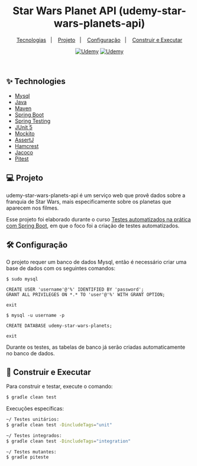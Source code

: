 <h1 style=text-align:center>
  Star Wars Planet API (udemy-star-wars-planets-api)
</h1>

<p style=text-align:center>
  <a href="#-technologies">Tecnologias</a>&nbsp;&nbsp;&nbsp;|&nbsp;&nbsp;&nbsp;
  <a href="#-project">Projeto</a>&nbsp;&nbsp;&nbsp;|&nbsp;&nbsp;&nbsp;
  <a href="#-configuration">Configuração</a>&nbsp;&nbsp;&nbsp;|&nbsp;&nbsp;&nbsp;
  <a href="#-developing">Construir e Executar</a>
</p>

<p style=text-align:center>
  <a href="https://github.com/delonborges/udemy-star-wars-planets-api"><img src="https://img.shields.io/badge/GitHub-100000?logo=GitHub" alt="Udemy"/></a>
  <a href="https://www.udemy.com/certificate/UC-e1ede4fc-1ce7-46ca-a126-602bd1d19647/"><img src="https://img.shields.io/badge/Udemy-EC5252?logo=Udemy&logoColor=white&labelColor=purple&color=purple" alt="Udemy"/></a>
</p>

<br>

## ✨ Technologies

- [Mysql](https://dev.mysql.com/downloads/mysql/)
- [Java](https://www.oracle.com/java/technologies/downloads/)
- [Maven](https://maven.apache.org/download.cgi)
- [Spring Boot](https://spring.io/projects/spring-boot)
- [Spring Testing](https://docs.spring.io/spring-framework/docs/current/reference/html/testing.html#testing-introduction)
- [JUnit 5](https://junit.org/junit5/docs/current/user-guide/)
- [Mockito](https://site.mockito.org)
- [AssertJ](https://github.com/assertj/assertj)
- [Hamcrest](http://hamcrest.org/JavaHamcrest/)
- [Jacoco](https://github.com/jacoco/jacoco)
- [Pitest](https://pitest.org)

## 💻 Projeto

udemy-star-wars-planets-api é um serviço web que provê dados sobre a franquia de Star Wars, mais especificamente sobre os planetas que aparecem nos filmes.

Esse projeto foi elaborado durante o
curso [Testes automatizados na prática com Spring Boot](https://www.udemy.com/course/testes-automatizados-na-pratica-com-spring-boot/?referralCode=7F6C5AA14AE558497FE0),
em que o foco foi a criação de testes automatizados.

## 🛠️ Configuração

O projeto requer um banco de dados Mysql, então é necessário criar uma base de dados com os seguintes comandos:

```
$ sudo mysql

CREATE USER 'username'@'%' IDENTIFIED BY 'password';
GRANT ALL PRIVILEGES ON *.* TO 'user'@'%' WITH GRANT OPTION;

exit

$ mysql -u username -p

CREATE DATABASE udemy-star-wars-planets;

exit
```

Durante os testes, as tabelas de banco já serão criadas automaticamente no banco de dados.

## 🚀 Construir e Executar

Para construir e testar, execute o comando:

```sh
$ gradle clean test
```

Execuções específicas:

```sh
~/ Testes unitários:
$ gradle clean test -DincludeTags="unit"
```
```sh
~/ Testes integrados:
$ gradle clean test -DincludeTags="integration"
```
```sh
~/ Testes mutantes:
$ gradle piteste
```
